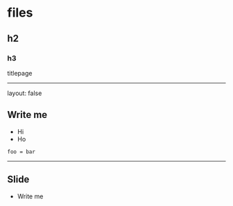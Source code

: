 # files

## h2

### h3

titlepage

---

layout: false

## Write me

- Hi
- Ho

~~~
foo = bar
~~~

---

## Slide

- Write me
